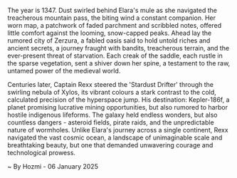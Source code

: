 
The year is 1347.  Dust swirled behind Elara's mule as she navigated the treacherous mountain pass, the biting wind a constant companion.  Her worn map, a patchwork of faded parchment and scribbled notes, offered little comfort against the looming, snow-capped peaks.  Ahead lay the rumored city of Zerzura, a fabled oasis said to hold untold riches and ancient secrets, a journey fraught with bandits, treacherous terrain, and the ever-present threat of starvation.  Each creak of the saddle, each rustle in the sparse vegetation, sent a shiver down her spine, a testament to the raw, untamed power of the medieval world.

Centuries later, Captain Rexx steered the 'Stardust Drifter' through the swirling nebula of Xylos, its vibrant colours a stark contrast to the cold, calculated precision of the hyperspace jump.  His destination: Kepler-186f, a planet promising lucrative mining opportunities, but also rumored to harbor hostile indigenous lifeforms.  The galaxy held endless wonders, but also countless dangers - asteroid fields, pirate raids, and the unpredictable nature of wormholes.  Unlike Elara's journey across a single continent, Rexx navigated the vast cosmic ocean, a landscape of unimaginable scale and breathtaking beauty, but one that demanded unwavering courage and technological prowess.

~ By Hozmi - 06 January 2025
